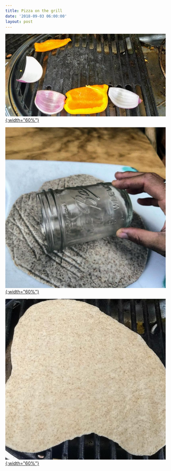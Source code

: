 ```yaml
---
title: Pizza on the grill
date: '2018-09-03 06:00:00'
layout: post
---
```


[![](/images/pizza_veggies_.jpg){:width="60%"}](/images/pizza_veggies.jpg)


[![](/images/rolling_dough_.jpg){:width="60%"}](/images/rolling_dough.jpg)


[![](/images/pizza_crust_.jpg){:width="60%"}](/images/pizza_crust.jpg)